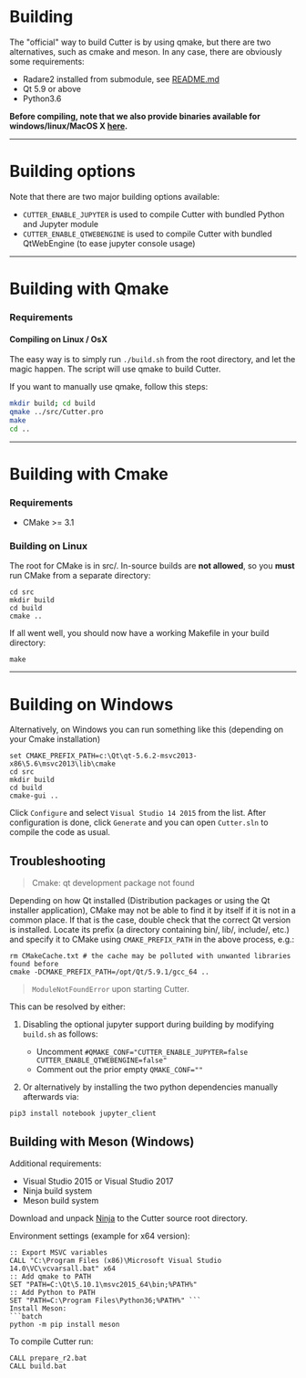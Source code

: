 # Building

The "official" way to build Cutter is by using qmake, but there are two alternatives, such as cmake and meson.
In any case, there are obviously some requirements:
* Radare2 installed from submodule, see [README.md](https://github.com/radareorg/cutter#requirements)
* Qt 5.9 or above
* Python3.6

**Before compiling, note that we also provide binaries available for windows/linux/MacOS X [here](https://github.com/radareorg/cutter/releases).**

---


# Building options

Note that there are two major building options available:
* `CUTTER_ENABLE_JUPYTER` is used to compile Cutter with bundled Python and Jupyter module
* `CUTTER_ENABLE_QTWEBENGINE` is used to compile Cutter with bundled QtWebEngine (to ease jupyter console usage)

---

# Building with Qmake

### Requirements

#### Compiling on Linux / OsX

The easy way is to simply run `./build.sh` from the root directory, and let the magic happen. The script will use qmake to build Cutter.

If you want to manually use qmake, follow this steps:
```sh
mkdir build; cd build
qmake ../src/Cutter.pro
make
cd ..
```

---

# Building with Cmake

### Requirements
* CMake >= 3.1

### Building on Linux

The root for CMake is in src/. In-source builds are **not allowed**, so you **must** run CMake from a separate directory:
```
cd src
mkdir build
cd build
cmake ..
```

If all went well, you should now have a working Makefile in your build directory:
```
make
```

---

# Building on Windows

Alternatively, on Windows you can run something like this (depending on your Cmake installation)
```batch
set CMAKE_PREFIX_PATH=c:\Qt\qt-5.6.2-msvc2013-x86\5.6\msvc2013\lib\cmake
cd src
mkdir build
cd build
cmake-gui ..
```

Click `Configure` and select `Visual Studio 14 2015` from the list. After configuration is done, click `Generate` and you can open `Cutter.sln` to compile the code as usual.

## Troubleshooting

> Cmake: qt development package not found

Depending on how Qt installed (Distribution packages or using the Qt installer application), CMake may not be able to find it by itself if it is not in a common place. If that is the case, double check that the correct Qt version is installed. Locate its prefix (a directory containing bin/, lib/, include/, etc.) and specify it to CMake using `CMAKE_PREFIX_PATH` in the above process, e.g.:
```
rm CMakeCache.txt # the cache may be polluted with unwanted libraries found before
cmake -DCMAKE_PREFIX_PATH=/opt/Qt/5.9.1/gcc_64 ..
```

> `ModuleNotFoundError` upon starting Cutter.

This can be resolved by either:
1. Disabling the optional jupyter support during building by modifying `build.sh` as follows:

   * Uncomment `#QMAKE_CONF="CUTTER_ENABLE_JUPYTER=false CUTTER_ENABLE_QTWEBENGINE=false"`
   * Comment out the prior empty `QMAKE_CONF=""`

2. Or alternatively by installing the two python dependencies manually afterwards via:
```
pip3 install notebook jupyter_client
```

## Building with Meson (Windows)

Additional requirements:

* Visual Studio 2015 or Visual Studio 2017
* Ninja build system
* Meson build system

Download and unpack [Ninja](https://github.com/ninja-build/ninja/releases) to the Cutter source root directory.

Environment settings (example for x64 version):
```batch
:: Export MSVC variables
CALL "C:\Program Files (x86)\Microsoft Visual Studio 14.0\VC\vcvarsall.bat" x64
:: Add qmake to PATH
SET "PATH=C:\Qt\5.10.1\msvc2015_64\bin;%PATH%"
:: Add Python to PATH
SET "PATH=C:\Program Files\Python36;%PATH%" ``` 
Install Meson:
```batch
python -m pip install meson
```

To compile Cutter run:
```batch
CALL prepare_r2.bat
CALL build.bat
```

